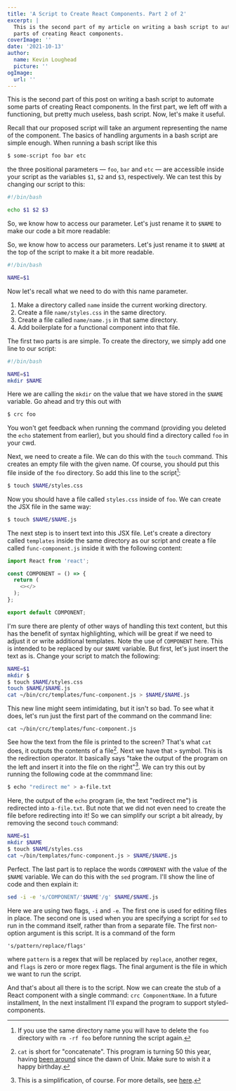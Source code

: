 ```yaml
---
title: 'A Script to Create React Components. Part 2 of 2'
excerpt: |
  This is the second part of my article on writing a bash script to automate some
  parts of creating React components.
coverImage: ''
date: '2021-10-13'
author:
  name: Kevin Loughead
  picture: ''
ogImage:
  url: ''
---
```


This is the second part of this post on writing a bash script to automate some 
parts of creating React components. In the first part, we left off with a
functioning, but pretty much useless, bash script. Now, let's make it useful.

Recall that our proposed script will take an argument representing the name of
the component. The basics of handling arguments in a bash script are simple 
enough. When running a bash script like this

```bash
$ some-script foo bar etc
```

the three positional parameters — `foo`, `bar` and `etc` — are accessible inside
your script as the variables `$1`, `$2` and `$3`, respectively. We can test this
by changing our script to this:


```bash
#!/bin/bash

echo $1 $2 $3
```

So, we know how to access our parameter. Let's just rename it to `$NAME` to make our code a bit more readable:

So, we know how to access our parameters. Let's just rename it to `$NAME` at the
top of the script to make it a bit more readable.

```bash
#!/bin/bash

NAME=$1
```

Now let's recall what we need to do with this name parameter. 

1. Make a directory called `name` inside the current working directory.
2. Create a file `name/styles.css` in the same directory.
3. Create a file called `name/name.js` in that same directory.
4. Add boilerplate for a functional component into that file.

The first two parts is are simple. To create the directory, we simply add one 
line to our script:

```bash
#!/bin/bash

NAME=$1
mkdir $NAME
```

Here we are calling the `mkdir` on the value that we have stored in the `$NAME`
variable. Go ahead and try this out with

```bash
$ crc foo
```

You won't get feedback when running the command (providing you deleted the `echo`
statement from earlier), but you should find a directory called `foo` in your cwd. 

Next, we need to create a file. We can do this with the `touch` command. This
creates an empty file with the given name. Of course, you should put this file 
inside of the `foo` directory. So add this line to the script[^1]:

```bash
$ touch $NAME/styles.css
```

Now you should have a file called `styles.css` inside of `foo`. We can create the
JSX file in the same way:

```bash
$ touch $NAME/$NAME.js
```

The next step is to insert text into this JSX file. Let's create a directory
called `templates` inside the same directory as our script and create a file
called `func-component.js` inside it with the following content:

```js
import React from 'react';

const COMPONENT = () => {
  return (
    <></>
  );
};

export default COMPONENT;
```

I'm sure there are plenty of other ways of handling this text content, but this
has the benefit of syntax highlighting, which will be great if we need to adjust
it or write additional templates. Note the use of `COMPONENT` here. This is 
intended to be replaced by our `$NAME` variable. But first, let's just insert 
the text as is. Change your script to match the following:

```bash
NAME=$1
mkdir $
$ touch $NAME/styles.css
touch $NAME/$NAME.js
cat ~/bin/crc/templates/func-component.js > $NAME/$NAME.js
```

This new line might seem intimidating, but it isn't so bad. To see what it does,
let's run just the first part of the command on the command line:

```plain-text
cat ~/bin/crc/templates/func-component.js
```
See how the text from the file is printed to the screen? That's what `cat` does, 
it outputs the contents of a file[^2]. Next we have that `>` symbol. This is the
redirection operator. It basically says "take the output of the program on the 
left and insert it into the file on the right"[^3]. We can try this out by 
running the following code at the commmand line:

```bash
$ echo "redirect me" > a-file.txt
```

Here, the output of the `echo` program (ie, the text "redirect me") is 
redirected into `a-file.txt`. But note that we did not even need to create the
file before redirecting into it! So we can simplify our script a bit already, by
removing the second `touch` command:

```bash
NAME=$1
mkdir $NAME
$ touch $NAME/styles.css
cat ~/bin/templates/func-component.js > $NAME/$NAME.js
```

Perfect. The last part is to replace the words `COMPONENT` with the value of the
`$NAME` variable. We can do this with the `sed` program. I'll show the line of
code and then explain it:

```bash
sed -i -e 's/COMPONENT/'$NAME'/g' $NAME/$NAME.js 
```

Here we are using two flags, `-i` and `-e`. The first one is used for editing
files in place. The second one is used when you are specifying a script for `sed`
to run in the command itself, rather than from a separate file. The first 
non-option argument is this script. It is a command of the form

```plain-text
's/pattern/replace/flags'
```

where `pattern` is a regex that will be replaced by `replace`, another regex,
and `flags` is zero or more regex flags. The final argument is the file in 
which we want to run the script. 

And that's about all there is to the script. Now we can create the stub of a
React component with a single command: `crc ComponentName`. In a future 
installment, In the next installment I'll expand the program to support
styled-components.


[^1]: If you use the same directory name you will have to delete the `foo` 
directory with `rm -rf foo` before running the script again.

[^2]: `cat` is short for "concatenate". This program is turning 50 this year, 
having [been around](https://en.wikipedia.org/wiki/Cat_(Unix)) since the dawn of
Unix. Make sure to wish it a happy birthday.

[^3]: This is a simplification, of course. For more details, see
 [here](https://tldp.org/LDP/abs/html/io-redirection.html).
